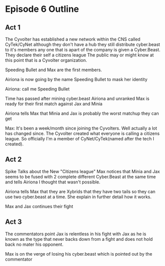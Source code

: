 # Episode 6 Outline
## Act 1
The Cyvolter has established a new network within the CNS called CyTek/CyNet although they don't have a hub they still distribute cyber.beast to it's members any one that is apart of the company is given a Cyber.Beast. They declare their self a citizens league The public may or might know at this point that is a Cyvolter organization.

Speeding Bullet and Max are the first members.

Airiona is now going by the name Speeding Bullet to mask her identity

Airiona: call me Speeding Bullet

Time has passed after mining cyber.beast Airiona and unranked Max is ready for their first match against Jax and Minia

Airiona tells Max that Minia and Jax is probably the worst matchup they can get

Max: It's been a week/month since joining the Cyvolters. Well actually a lot has changed since. The Cyvolter created what everyone is calling a citizens league. So officially I'm a member of CyNet/CyTek(named after the tech I created).

## Act 2
Spike Talks about the New "Citizens league"
Max notices that Minia and Jax seems to be fused with 2 complete different Cyber.Beast at the same time and tells Airiona I thought that wasn't possible.

Airiona tells Max that they are Xybrids that they have two tails so they can use two cyber.beast at a time. She explain in further detail how it works.

Max and Jax continues their fight

## Act 3
The commentators point Jax is relentless in his fight with Jax as he is known as the type that never backs down from a fight and does not hold back no mater his opponent.

Max is on the verge of losing his cyber.beast which is pointed out by the commentator